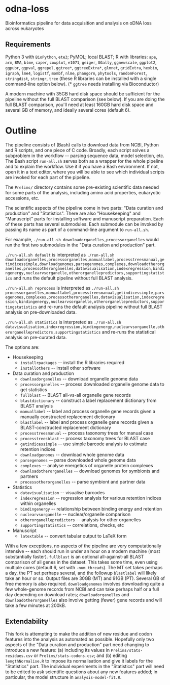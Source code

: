 # odna-loss
Bioinformatics pipeline for data acquisition and analysis on oDNA loss across eukaryotes

Requirements
----

Python 3 with `BioPython`, `ete3`; PyMOL; local BLAST; R with libraries:  `ape`, `arm`, `BMA`, `blme`, `caper`, `cowplot`, `e1071`, `geiger`, `GGally`, `ggnewscale`, `ggplot2`, `ggpubr`, `ggpval`, `ggrepel`, `ggtree*`, `ggtreeExtra*`, `glmnet`, `gridExtra`, `hexbin`, `igraph`, `lme4`, `logistf`, `mombf`, `nlme`, `phangorn`, `phytools`, `randomForest`, `stringdist`, `stringr`, `tree` (these R libraries can be installed with a single command-line option below).  (* `ggtree` needs installing via Bioconductor)

A modern machine with 35GB hard disk space should be sufficient for the pipeline without the full BLAST comparison (see below). If you are doing the full BLAST comparison, you'll need at least 160GB hard disk space and several GB of memory, and ideally several cores (default 6).

Outline 
=====

The pipeline consists of (Bash) calls to download data from NCBI, Python and R scripts, and one piece of C code. Broadly, each script solves a subproblem in the workflow -- parsing sequence data, model selection, etc. The Bash script `run-all.sh` serves both as a wrapper for the whole pipeline and to explain the workflow. Use it if you have a Bash environment. If not, open it in a text editor, where you will be able to see which individual scripts are invoked for each part of the pipeline.

The `Prelims/` directory contains some pre-existing scientific data needed for some parts of the analysis, including amino acid properties, eukaryotic accessions, etc.

The scientific aspects of the pipeline come in two parts: "Data curation and production" and "Statistics". There are also "Housekeeping" and "Manuscript" parts for installing software and manuscript preparation. Each of these parts has several submodules. Each submodule can be invoked by passing its name as part of a command-line argument to `run-all.sh`. 

For example,
`./run-all.sh downloadorganelles,processorganelles` would run the first two submodules in the "Data curation and production" part.

`./run-all.sh default` is interpreted as `./run-all.sh downloadorganelles,processorganelles,manuallabel,processtreesmanual,getindicessimple,downloadgenomes,parsegenomes,complexes,downloadotherorganelles,processotherorganelles,datavisualisation,indexregression,bindingenergy,nuclearvsorganelle,otherorganellepredictors,supportingstatistics` and runs the default pipeline without full BLAST analysis.

`./run-all.sh reprocess` is interpreted as `./run-all.sh processorganelles,manuallabel,processtreesmanual,getindicessimple,parsegenomes,complexes,processotherorganelles,datavisualisation,indexregression,bindingenergy,nuclearvsorganelle,otherorganellepredictors,supportingstatistics` and re-runs the default analysis pipeline without full BLAST analysis on pre-downloaded data.

`./run-all.sh statistics` is interpreted as `./run-all.sh datavisualisation,indexregression,bindingenergy,nuclearvsorganelle,otherorganellepredictors,supportingstatistics` and re-runs the statistical analysis on pre-curated data.

The options are:

* Housekeeping
    * `installrpackages`      -- install the R libraries required
    * `installothers`      -- install other software 
* Data curation and production
    * `downloadorganelles`    -- download organelle genome data
    * `processorganelles`    -- process downloaded organelle genome data to get statistics
    * `fullblast`             -- BLAST all-vs-all organelle gene records
    * `blastdictionary`       -- construct a label replacement dictionary from BLAST analysis
    * `manuallabel`         -- label and process organelle gene records given a manually constructed replacement dictionary
    * `blastlabel`           -- label and process organelle gene records given a BLAST-constructed replacement dictionary
    * `processtreesmanual`  -- process taxonomy trees for manual case
    * `processtreesblast`     -- process taxonomy trees for BLAST case
    * `getindicessimple`     -- use simple barcode analysis to estimate retention indices
    * `downloadgenomes`       -- download whole genome data
    * `parsegenomes`         -- parse downloaded whole genome data
    * `complexes`           -- analyse energetics of organelle protein complexes
    * `downloadotherorganelles`      -- download genomes for symbionts and partners
    * `processotherorganelles`      -- parse symbiont and partner data
* Statistics
    * `datavisualisation`         -- visualise barcodes
    * `indexregression`           -- regression analysis for various retention indices within organelles
    * `bindingenergy`             -- relationship between binding energy and retention
    * `nuclearvsorganelle`        -- nuclear/organelle comparison
    * `otherorganellepredictors`  -- analysis for other organelles
    * `supportingstatistics`       -- correlations, checks, etc
* Manuscript
    * `latextable`             -- convert tabular output to LaTeX form

With a few exceptions, no aspects of the pipeline are very computationally intensive -- each should run in under an hour on a modern machine (most substantially faster). `fullblast` is an optional all-against-all BLAST comparison of all genes in the dataset. This takes some time, even using multiple cores (default 6, set with `-num_threads`). The MT set takes perhaps a day, the PT set perhaps several, and the followup `blastlabel` will likely take an hour or so. Output files are 30GB (MT) and 91GB (PT). Several GB of free memory is also required. `downloadgenomes` involves downloading quite a few whole-genome records from NCBI and can take perhaps half or a full day depending on download rates; `downloadorganelles` and `downloadotherorganelles` also involve getting (fewer) gene records and will take a few minutes at 200kB.

Extendability
----
This fork is attempting to make the addition of new residue and codon features into the analysis as automated as possible. Hopefully only two aspects of the "Data curation and production" part need changing to introduce a new feature: (a) including its values in `Prelims/stats-residues.csv` or `Prelims/stats-codons.csv`; and (b) editing `lengthNormalise.R` to impose its normalisation and give it labels for the "Statistics" part. The individual experiments in the "Statistics" part will need to be edited to ask scientific questions about any new features added; in particular, the model structure in `analysis-model-fit.R`. 
